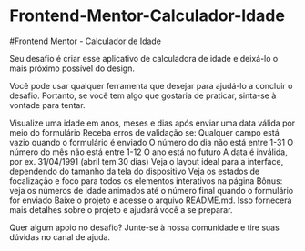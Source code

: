 # Frontend-Mentor-Calculador-Idade
 #Frontend Mentor - Calculador de Idade

 Seu desafio é criar esse aplicativo de calculadora de idade e deixá-lo o mais próximo possível do design.

Você pode usar qualquer ferramenta que desejar para ajudá-lo a concluir o desafio. Portanto, se você tem algo que gostaria de praticar, sinta-se à vontade para tentar.

Visualize uma idade em anos, meses e dias após enviar uma data válida por meio do formulário
Receba erros de validação se:
Qualquer campo está vazio quando o formulário é enviado
O número do dia não está entre 1-31
O número do mês não está entre 1-12
O ano está no futuro
A data é inválida, por ex. 31/04/1991 (abril tem 30 dias)
Veja o layout ideal para a interface, dependendo do tamanho da tela do dispositivo
Veja os estados de focalização e foco para todos os elementos interativos na página
Bônus: veja os números de idade animados até o número final quando o formulário for enviado
Baixe o projeto e acesse o arquivo README.md. Isso fornecerá mais detalhes sobre o projeto e ajudará você a se preparar.

Quer algum apoio no desafio? Junte-se à nossa comunidade e tire suas dúvidas no canal de ajuda.
